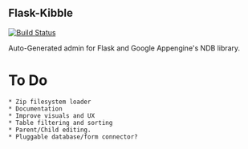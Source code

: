 Flask-Kibble
--------------

[![Build Status](https://travis-ci.org/xlevus/flask-kibble.svg)](https://travis-ci.org/xlevus/flask-kibble)

Auto-Generated admin for Flask and Google Appengine's NDB library.


To Do
=====

    * Zip filesystem loader
    * Documentation
    * Improve visuals and UX
    * Table filtering and sorting
    * Parent/Child editing.
    * Pluggable database/form connector?

